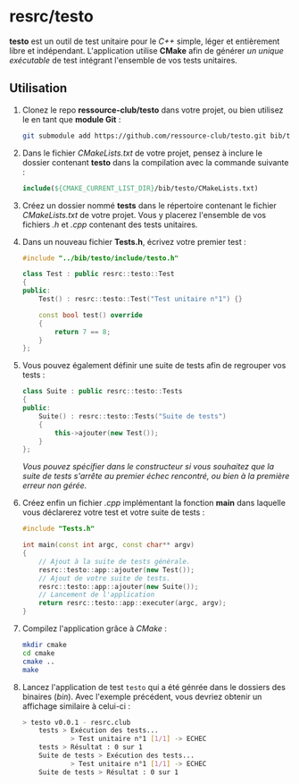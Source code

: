 # resrc/__testo__
__testo__ est un outil de test unitaire pour le _C++_ simple, léger et entièrement libre et indépendant. L'application utilise __CMake__ afin de générer _un unique exécutable_ de test intégrant l'ensemble de vos tests unitaires.

## Utilisation
1. Clonez le repo __ressource-club/testo__ dans votre projet, ou bien utilisez le en tant que __module Git__ : 
    ```sh
    git submodule add https://github.com/ressource-club/testo.git bib/testo
    ```

2. Dans le fichier _CMakeLists.txt_ de votre projet, pensez à inclure le dossier contenant __testo__ dans la compilation avec la commande suivante :
    ```cmake
    include(${CMAKE_CURRENT_LIST_DIR}/bib/testo/CMakeLists.txt)
    ```

3. Créez un dossier nommé __tests__ dans le répertoire contenant le fichier _CMakeLists.txt_ de votre projet. Vous y placerez l'ensemble de vos fichiers _.h_ et _.cpp_ contenant des tests unitaires.

4. Dans un nouveau fichier __Tests.h__, écrivez votre premier test :
    ```cpp
    #include "../bib/testo/include/testo.h"

    class Test : public resrc::testo::Test
    {
    public:
        Test() : resrc::testo::Test("Test unitaire n°1") {}

        const bool test() override
        {
            return 7 == 8;
        }
    };
    ```

5. Vous pouvez également définir une suite de tests afin de regrouper vos tests :
    ```cpp
    class Suite : public resrc::testo::Tests
    {
    public:
        Suite() : resrc::testo::Tests("Suite de tests") 
        {
            this->ajouter(new Test());
        }
    };    
    ```
    _Vous pouvez spécifier dans le constructeur si vous souhaitez que la suite de tests s'arrête au premier échec rencontré, ou bien à la première erreur non gérée._

6. Créez enfin un fichier _.cpp_ implémentant la fonction __main__ dans laquelle vous déclarerez votre test et votre suite de tests :
    ```cpp
    #include "Tests.h"

    int main(const int argc, const char** argv)
    {
        // Ajout à la suite de tests générale.
        resrc::testo::app::ajouter(new Test());
        // Ajout de votre suite de tests.
        resrc::testo::app::ajouter(new Suite());
        // Lancement de l'application
        return resrc::testo::app::executer(argc, argv);
    }
    ```

7. Compilez l'application grâce à _CMake_ :
    ```sh
    mkdir cmake
    cd cmake
    cmake ..
    make
    ```

8. Lancez l'application de test ```testo``` qui a été génrée dans le dossiers des binaires (_bin_). Avec l'exemple précédent, vous devriez obtenir un affichage similaire à celui-ci :
    ```sh
    > testo v0.0.1 - resrc.club
        tests > Exécution des tests...
                > Test unitaire n°1 [1/1] -> ECHEC
        tests > Résultat : 0 sur 1
        Suite de tests > Exécution des tests...
                > Test unitaire n°1 [1/1] -> ECHEC
        Suite de tests > Résultat : 0 sur 1
    ```